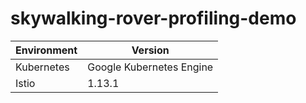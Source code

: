 # skywalking-rover-profiling-demo

|Environment|Version|
|-----|------|
|Kubernetes|Google Kubernetes Engine|
|Istio|1.13.1|
